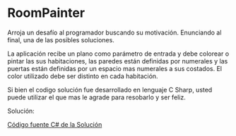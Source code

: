 # RoomPainter
Arroja un desafío al programador buscando su motivación. Enunciando al final, una de las posibles soluciones.

La aplicación recibe un plano como parámetro de entrada y debe colorear o pintar las sus habitaciones, las paredes están definidas por numerales y las puertas están definidas por un espacio mas numerales a sus costados. El color utilizado debe ser distinto en cada habitación.

Si bien el codigo solución fue desarrollado en lenguaje C Sharp,  usted puede utilizar el que mas le agrade para resobarlo y ser feliz.

Solución:

[Código fuente C# de la Solución](https://www.lawebdelprogramador.com/temas/C-sharp/13551-Un-desafio-C-que-lo-mantendra-despierto-hasta-resolverlo.html)